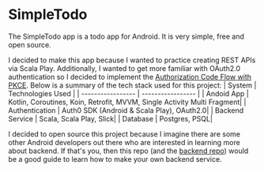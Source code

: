# SimpleTodo
The SimpleTodo app is a todo app for Android. It is very simple, free and open source. 

I decided to make this app because I wanted to practice creating REST APIs via Scala Play. Additionally, I wanted to get more familiar with OAuth2.0 authentication so I decided to implement the [Authorization Code Flow with PKCE](https://auth0.com/docs/flows/authorization-code-flow-with-proof-key-for-code-exchange-pkce). Below is a summary of the tech stack used for this project:
| System            | Technologies Used |
| ----------------- | ----------------- |
| Andoid App        | Kotlin, Coroutines, Koin, Retrofit, MVVM, Single Activity Multi Fragment|
| Authentication    | Auth0 SDK (Android & Scala Play), OAuth2.0|
| Backend Service   | Scala, Scala Play, Slick|
| Database          | Postgres, PSQL|

I decided to open source this project because I imagine there are some other Android developers out there who are interested in learning more about backend. If that's you, then this repo (and the [backend repo](https://github.com/MackHartley/SimpleTodoService)) would be a good guide to learn how to make your own backend service.

